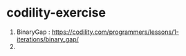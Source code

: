 # codility-exercise

1. BinaryGap : https://codility.com/programmers/lessons/1-iterations/binary_gap/
2. 
